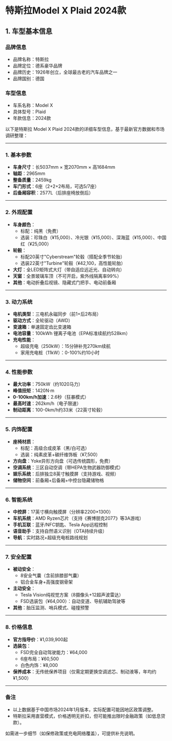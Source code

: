
# 特斯拉Model X Plaid 2024款
## 1. 车型基本信息
### 品牌信息
- 品牌名称：特斯拉
- 品牌定位：德系豪华品牌
- 品牌历史：1926年创立，全球最古老的汽车品牌之一
- 品牌国别：德国

### 车型信息
- 车系名称：Model X
- 具体型号：Plaid
- 年款信息：2024款

以下是特斯拉 Model X Plaid 2024款的详细车型信息，基于最新官方数据和市场调研整理：

---

### **1. 基本参数**
- **车身尺寸**：长5037mm × 宽2070mm × 高1684mm  
- **轴距**：2965mm  
- **整备质量**：2459kg  
- **车门形式**：6座（2+2+2布局，可选5/7座）  
- **后备厢容积**：2577L（后排座椅放倒后）  

---

### **2. 外观配置**
- **车身颜色**：  
  - 标配：纯黑（免费）  
  - 选装：珍珠白（¥15,000）、冷光银（¥15,000）、深海蓝（¥15,000）、中国红（¥25,000）  
- **轮毂**：  
  - 标配20英寸"Cyberstream"轮毂（搭配全季节轮胎）  
  - 选装22英寸"Turbine"轮毂（¥42,100，高性能轮胎）  
- **大灯**：全LED矩阵式大灯（带自适应远近光、自动转向）  
- **天窗**：全景玻璃车顶（不可开启，紫外线隔离率99%）  
- **其他**：电动折叠后视镜、隐藏式门把手、电动前备厢  

---

### **3. 动力系统**  
- **电机类型**：三电机永磁同步（前1+后2布局）  
- **驱动方式**：全轮驱动（AWD）  
- **变速箱**：单速固定齿比变速箱  
- **电池容量**：100kWh 锂离子电池（EPA标准续航约528km）  
- **充电性能**：  
  - 超级充电（250kW）：15分钟补充270km续航  
  - 家用充电桩（11kW）：0-100%约10小时  

---

### **4. 性能参数**  
- **最大功率**：750kW（约1020马力）  
- **峰值扭矩**：1420N·m  
- **0-100km/h加速**：2.6秒（狂暴模式）  
- **最高时速**：262km/h（电子限速）  
- **制动距离**：100-0km/h约33米（22英寸轮毂）  

---

### **5. 内饰配置**  
- **座椅材质**：  
  - 标配：高级合成皮革（黑/白可选）  
  - 选装：纯素皮革+碳纤维饰板（¥7,500）  
- **方向盘**：Yoke异形方向盘（可选传统圆形，免费）  
- **空调系统**：三区自动空调（带HEPA生物武器防御模式）  
- **娱乐系统**：后排独立8英寸触摸屏（支持游戏、视频）  
- **储物空间**：前备厢+后备厢+中控台隐藏储物格  

---

### **6. 智能系统**  
- **中控屏**：17英寸横向触摸屏（分辨率2200×1300）  
- **车机系统**：AMD Ryzen芯片（支持《赛博朋克2077》等3A游戏）  
- **手机互联**：蓝牙/NFC钥匙、Tesla App远程控制  
- **语音助手**：支持自然语义识别（OTA持续升级）  
- **导航**：实时路况+超级充电桩路线规划  

---

### **7. 安全配置**  
- **被动安全**：  
  - 8安全气囊（含前排膝部气囊）  
  - 铝合金车身+高强度钢骨架  
- **主动安全**：  
  - Tesla Vision纯视觉方案（8摄像头+12超声波雷达）  
  - FSD选装包（¥64,000）：自动变道、导航辅助驾驶等  
- **其他**：胎压监测、哨兵模式、碰撞预警  

---

### **8. 价格信息**  
- **官方指导价**：¥1,039,900起  
- **选装包**：  
  - FSD完全自动驾驶能力：¥64,000  
  - 6座布局：¥60,500  
  - 白色内饰：¥8,000  
- **保养成本**：无传统保养项目（仅需定期更换空调滤芯、制动液等，年均约¥1,500）  

---

### **备注**  
- 以上数据基于中国市场2024年1月版本，实际配置可能因地区政策调整。  
- 特斯拉采用直营模式，价格透明无折扣，但可能推出限时金融政策（如低息贷款）。  

如需进一步细节（如保修政策或充电网络覆盖），可提供补充说明。

